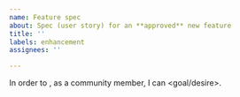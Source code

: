 ```yaml
---
name: Feature spec
about: Spec (user story) for an **approved** new feature
title: ''
labels: enhancement
assignees: ''

---
```


In order to <receive benefit>, as a community member, I can <goal/desire>.
